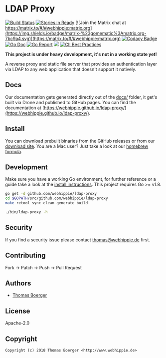 # LDAP Proxy

[![Build Status](http://github.dronehippie.de/api/badges/webhippie/ldap-proxy/status.svg)](http://github.dronehippie.de/webhippie/ldap-proxy)
[![Stories in Ready](https://badge.waffle.io/webhippie/ldap-proxy.svg?label=ready&title=Ready)](http://waffle.io/webhippie/ldap-proxy)
[![Join the Matrix chat at https://matrix.to/#/#webhippie:matrix.org](https://img.shields.io/badge/matrix-%23gomematic%3Amatrix.org-7bc9a4.svg)](https://matrix.to/#/#webhippie:matrix.org)
[![Codacy Badge](https://api.codacy.com/project/badge/Grade/4d3a80070282417fab062d1df363f7e2)](https://www.codacy.com/app/webhippie/ldap-proxy?utm_source=github.com&amp;utm_medium=referral&amp;utm_content=webhippie/ldap-proxy&amp;utm_campaign=Badge_Grade)
[![Go Doc](https://godoc.org/github.com/webhippie/ldap-proxy?status.svg)](http://godoc.org/github.com/webhippie/ldap-proxy)
[![Go Report](https://goreportcard.com/badge/github.com/webhippie/ldap-proxy)](https://goreportcard.com/report/github.com/webhippie/ldap-proxy)
[![](https://images.microbadger.com/badges/image/tboerger/ldap-proxy.svg)](http://microbadger.com/images/tboerger/ldap-proxy "Get your own image badge on microbadger.com")
[![CII Best Practices](https://bestpractices.coreinfrastructure.org/projects/1832/badge)](https://bestpractices.coreinfrastructure.org/projects/1832)

**This project is under heavy development, it's not in a working state yet!**

A reverse proxy and static file server that provides an authentication layer via LDAP to any web application that doesn't support it natively.


## Docs

Our documentation gets generated directly out of the [docs/](docs/) folder, it get's built via Drone and published to GitHub pages. You can find the documentation at [https://webhippie.github.io/ldap-proxy/](https://webhippie.github.io/ldap-proxy/).


## Install

You can download prebuilt binaries from the GitHub releases or from our [download site](http://dl.webhippie.de/misc/ldap-proxy). You are a Mac user? Just take a look at our [homebrew formula](https://github.com/webhippie/homebrew-webhippie).


## Development

Make sure you have a working Go environment, for further reference or a guide take a look at the [install instructions](http://golang.org/doc/install.html). This project requires Go >= v1.8.

```bash
go get -d github.com/webhippie/ldap-proxy
cd $GOPATH/src/github.com/webhippie/ldap-proxy
make retool sync clean generate build

./bin/ldap-proxy -h
```


## Security

If you find a security issue please contact thomas@webhippie.de first.


## Contributing

Fork -> Patch -> Push -> Pull Request


## Authors

* [Thomas Boerger](https://github.com/tboerger)


## License

Apache-2.0


## Copyright

```
Copyright (c) 2018 Thomas Boerger <http://www.webhippie.de>
```
